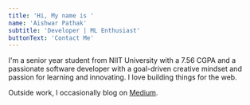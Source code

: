 ```yaml
---
title: 'Hi, My name is '
name: 'Aishwar Pathak'
subtitle: 'Developer | ML Enthusiast'
buttonText: 'Contact Me'
---
```

I'm a senior year student from NIIT University with a 7.56 CGPA and a passionate software developer with a goal-driven creative mindset and passion for learning and innovating. I love building things for the web.

Outside work, I occasionally blog on [Medium](https://medium.com/@apkc4545).
